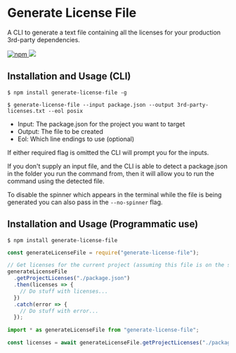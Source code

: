 # Generate License File

A CLI to generate a text file containing all the licenses for your production 3rd-party dependencies.

<a href="https://www.npmjs.com/package/generate-license-file">
  <img alt="npm" src="https://img.shields.io/npm/v/generate-license-file?logo=npm">
</a>

<a href="https://codecov.io/github/TobyAndToby/generate-license-file">
  <img src="https://codecov.io/github/TobyAndToby/generate-license-file/branch/main/graph/badge.svg"/>
</a>

## Installation and Usage (CLI)

```
$ npm install generate-license-file -g

$ generate-license-file --input package.json --output 3rd-party-licenses.txt --eol posix
```

- Input: The package.json for the project you want to target
- Output: The file to be created
- Eol: Which line endings to use (optional)

If either required flag is omitted the CLI will prompt you for the inputs.

If you don't supply an input file, and the CLI is able to detect a package.json in the folder you run the command from, then it will allow you to run the command using the detected file.

To disable the spinner which appears in the terminal while the file is being generated you can also pass in the `--no-spinner` flag.

## Installation and Usage (Programmatic use)

```
$ npm install generate-license-file
```

```js
const generateLicenseFile = require("generate-license-file");

// Get licenses for the current project (assuming this file is on the same level as the package.json)
generateLicenseFile
  .getProjectLicenses("./package.json")
  .then(licenses => {
    // Do stuff with licenses...
  })
  .catch(error => {
    // Do stuff with error...
  });
```

```ts
import * as generateLicenseFile from "generate-license-file";

const licenses = await generateLicenseFile.getProjectLicenses("./package.json");
```
